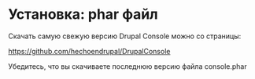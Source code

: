 # Установка: phar файл 

Скачать самую свежую версию Drupal Console можно со страницы:

https://github.com/hechoendrupal/DrupalConsole

Убедитесь, что вы скачиваете последнюю версию файла console.phar

